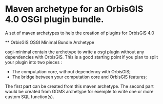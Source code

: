 Maven archetype for an OrbisGIS 4.0 OSGI plugin bundle.
=====

A set of maven archetypes to help the creation of plugins for OrbisGIS 4.0

** OrbisGIS OSGI Minimal Bundle Archetype

osgi-minimal contain the archetype to write a osgi plugin without any
 dependencies with OrbisGIS.
This is a good starting point if you plan to split your plugin into two pieces :

- The computation core, without dependency with OrbisGIS;
- The bridge between your computation core and OrbisGIS features;

The first part can be created from this maven archetype. The second part would
 be created from GDMS archetype for exemple to write one or more custom SQL function(s).
